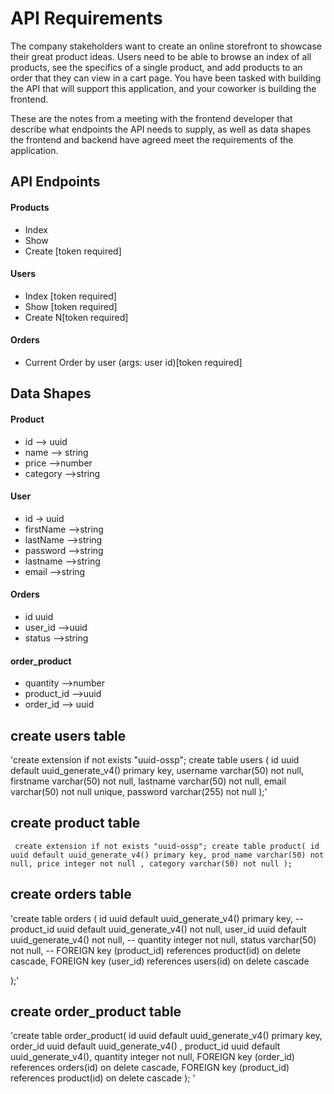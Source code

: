 # API Requirements
The company stakeholders want to create an online storefront to showcase their great product ideas. Users need to be able to browse an index of all products, see the specifics of a single product, and add products to an order that they can view in a cart page. You have been tasked with building the API that will support this application, and your coworker is building the frontend.

These are the notes from a meeting with the frontend developer that describe what endpoints the API needs to supply, as well as data shapes the frontend and backend have agreed meet the requirements of the application. 

## API Endpoints
#### Products
- Index 
- Show
- Create [token required]


#### Users
- Index [token required]
- Show [token required]
- Create N[token required]

#### Orders
- Current Order by user (args: user id)[token required]


## Data Shapes
#### Product
-  id --> uuid
-  name --> string
-  price -->number
-  category -->string

#### User
- id -> uuid
- firstName -->string
- lastName -->string
- password -->string
- lastname -->string
- email -->string
#### Orders
- id uuid
- user_id -->uuid
- status -->string
#### order_product
- quantity -->number
- product_id -->uuid
- order_id --> uuid


## create users table  
'create extension if not exists "uuid-ossp";
 create table users (
     id uuid default uuid_generate_v4() primary key,
     username varchar(50) not null,
     firstname varchar(50) not null,
     lastname varchar(50) not null,
     email varchar(50) not null unique,
     password varchar(255) not null 
 );'

## create product table 
` create extension if not exists "uuid-ossp";
create table product(
    id uuid default uuid_generate_v4() primary key,
    prod_name varchar(50) not null,
    price integer not null ,
    category varchar(50) not null
);`
## create orders table

'create table orders (
    id uuid default uuid_generate_v4() primary key,
    -- product_id uuid default uuid_generate_v4() not null,
    user_id uuid default uuid_generate_v4() not null,
    -- quantity integer not null,
    status varchar(50) not null,
    -- FOREIGN key (product_id) references product(id) on delete cascade,
    FOREIGN key (user_id) references users(id) on delete cascade
    
);'
## create order_product table 


'create table order_product(
    id uuid default uuid_generate_v4() primary key,
    order_id uuid default uuid_generate_v4() ,
    product_id uuid default uuid_generate_v4(),
    quantity integer not null,
    FOREIGN key (order_id) references orders(id) on delete cascade,
    FOREIGN key (product_id) references product(id) on delete cascade
);
'
